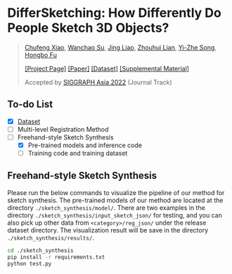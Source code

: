 # DifferSketching: How Differently Do People Sketch 3D Objects?
> [Chufeng Xiao](https://scholar.google.com/citations?user=2HLwZGYAAAAJ&hl=en), [Wanchao Su](https://ansire.github.io/), [Jing Liao](https://liaojing.github.io/html/), [Zhouhui Lian](https://www.icst.pku.edu.cn/zlian/), [Yi-Zhe Song](http://personal.ee.surrey.ac.uk/Personal/Y.Song/), [Hongbo Fu](https://sweb.cityu.edu.hk/hongbofu/)
> 
> [[Project Page]](https://chufengxiao.github.io/DifferSketching/) [[Paper]](https://arxiv.org/abs/2209.08791) [[Dataset]](https://chufengxiao.github.io/DifferSketching/#dataset) [[Supplemental Material]](https://github.com/chufengxiao/DifferSketching/tree/project-page/Supplemental_Material)
>
> Accepted by [SIGGRAPH Asia 2022](https://sa2022.siggraph.org/) (Journal Track)

## To-do List
  - [x] [Dataset](https://chufengxiao.github.io/DifferSketching/#dataset)
  - [ ] Multi-level Registration Method
  - [ ] Freehand-style Sketch Synthesis
    - [x] Pre-trained models and inference code
    - [ ] Training code and training dataset

## Freehand-style Sketch Synthesis

Please run the below commands to visualize the pipeline of our method for sketch synthesis. The pre-trained models of our method are located at the directory `./sketch_synthesis/model/`. There are two examples in the directory `./sketch_synthesis/input_sketch_json/` for testing, and you can also pick up other data from `<category>/reg_json/` under the release dataset directory. The visualization result will be save in the directory `./sketch_synthesis/results/`.

```bash
cd ./sketch_synthesis
pip install -r requirements.txt
python test.py
```

